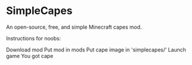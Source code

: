 # SimpleCapes
An open-source, free, and simple Minecraft capes mod.

Instructions for noobs:

Download mod
Put mod in mods
Put cape image in 'simplecapes/'
Launch game
You got cape

